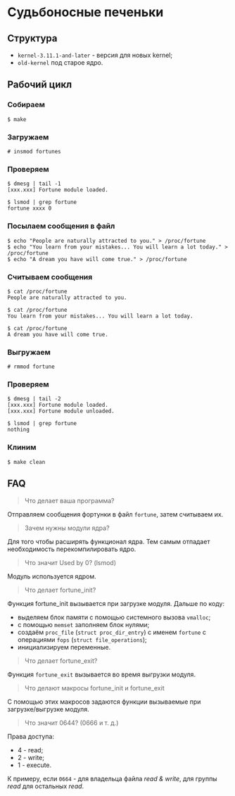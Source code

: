 # Судьбоносные печеньки

## Структура

* `kernel-3.11.1-and-later` - версия для новых kernel;
* `old-kernel` под старое ядро.

## Рабочий цикл

### Собираем

```
$ make
```

### Загружаем

```
# insmod fortunes
```

### Проверяем

```
$ dmesg | tail -1
[xxx.xxx] Fortune module loaded.
```

```
$ lsmod | grep fortune
fortune xxxx 0
```

### Посылаем сообщения в файл

```
$ echo "People are naturally attracted to you." > /proc/fortune
$ echo "You learn from your mistakes... You will learn a lot today." > /proc/fortune
$ echo "A dream you have will come true." > /proc/fortune
```

### Считываем сообщения

```
$ cat /proc/fortune
People are naturally attracted to you.
```
```
$ cat /proc/fortune
You learn from your mistakes... You will learn a lot today.
```
```
$ cat /proc/fortune
A dream you have will come true.
```

### Выгружаем

```
# rmmod fortune
```

### Проверяем

```
$ dmesg | tail -2
[xxx.xxx] Fortune module loaded.
[xxx.xxx] Fortune module unloaded.
```

```
$ lsmod | grep fortune
nothing
```

### Клиним

```
$ make clean
```

## FAQ

> Что делает ваша программа?

Отправляем сообщения фортунки в файл `fortune`, затем считываем их.

> Зачем нужны модули ядра?

Для того чтобы расширять функционал ядра. Тем самым отпадает необходимость перекомпилировать ядро.

> Что значит Used by 0? (lsmod)

Модуль используется ядром.

> Что делает fortune_init?

Функция fortune_init вызывается при загрузке модуля. Дальше по коду:
* выделяем блок памяти с помощью системного вызова `vmalloc`;
* с помощью `memset` заполняем блок нулями;
* создаём `proc_file` (`struct proc_dir_entry`) c именем `fortune` c операциями `fops` (`struct file_operations`);
* инициализируем переменные.

> Что делает fortune_exit?

Функция `fortune_exit` вызывается во время выгрузки модуля.

> Что делают макросы fortune_init и fortune_exit

С помощью этих макросов задаются функции вызываемые при загрузке/выгрузке модуля.

> Что значит 0644? (0666 и т. д.)

Права доступа:
* 4 - read;
* 2 - write;
* 1 - execute.

К примеру, если `0664` - для владельца файла _read & write_, для группы _read_ для остальных _read_.